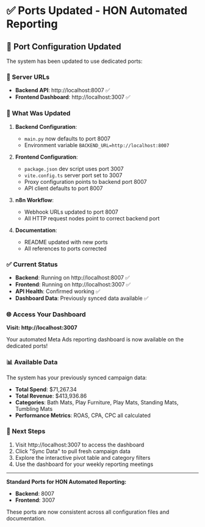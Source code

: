 # ✅ Ports Updated - HON Automated Reporting

## 🔄 **Port Configuration Updated**

The system has been updated to use dedicated ports:

### **🚀 Server URLs**
- **Backend API**: http://localhost:8007 ✅
- **Frontend Dashboard**: http://localhost:3007 ✅

### **📝 What Was Updated**
1. **Backend Configuration**: 
   - `main.py` now defaults to port 8007
   - Environment variable `BACKEND_URL=http://localhost:8007`

2. **Frontend Configuration**:
   - `package.json` dev script uses port 3007
   - `vite.config.ts` server port set to 3007
   - Proxy configuration points to backend port 8007
   - API client defaults to port 8007

3. **n8n Workflow**:
   - Webhook URLs updated to port 8007
   - All HTTP request nodes point to correct backend port

4. **Documentation**:
   - README updated with new ports
   - All references to ports corrected

### **✅ Current Status**
- **Backend**: Running on http://localhost:8007 ✅
- **Frontend**: Running on http://localhost:3007 ✅  
- **API Health**: Confirmed working ✅
- **Dashboard Data**: Previously synced data available ✅

### **🌐 Access Your Dashboard**
**Visit: http://localhost:3007**

Your automated Meta Ads reporting dashboard is now available on the dedicated ports!

### **📊 Available Data**
The system has your previously synced campaign data:
- **Total Spend**: $71,267.34
- **Total Revenue**: $413,936.86
- **Categories**: Bath Mats, Play Furniture, Play Mats, Standing Mats, Tumbling Mats
- **Performance Metrics**: ROAS, CPA, CPC all calculated

### **🔄 Next Steps**
1. Visit http://localhost:3007 to access the dashboard
2. Click "Sync Data" to pull fresh campaign data
3. Explore the interactive pivot table and category filters
4. Use the dashboard for your weekly reporting meetings

---

**Standard Ports for HON Automated Reporting:**
- **Backend**: 8007
- **Frontend**: 3007

These ports are now consistent across all configuration files and documentation.